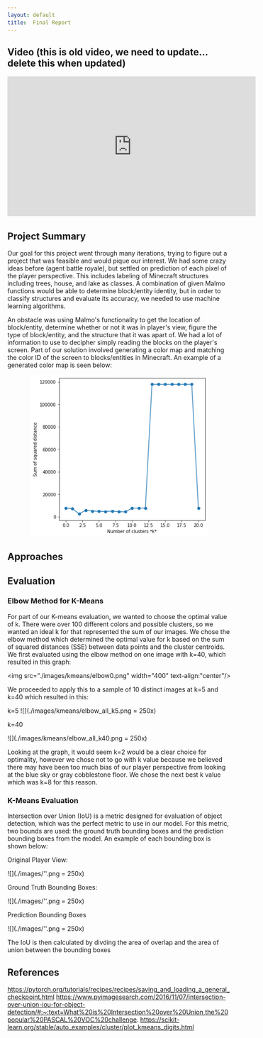 ```yaml
---
layout: default
title:  Final Report
---
```


## Video (this is old video, we need to update... delete this when updated)

<iframe width="560" height="315" src="https://www.youtube.com/embed/brrMn67sN6M" frameborder="0" allow="accelerometer; autoplay; encrypted-media; gyroscope; picture-in-picture" allowfullscreen></iframe>


## Project Summary



Our goal for this project went through many iterations, trying to figure out a project that was feasible and would pique our interest. We had some crazy ideas before (agent battle royale), but settled on prediction of each pixel of the player perspective. This includes labeling of Minecraft structures including trees, house, and lake as classes. A combination of given Malmo functions would be able to determine block/entity identity, but in order to classify structures and evaluate its accuracy, we needed to use machine learning algorithms.

An obstacle was using Malmo's functionality to get the location of block/entity, determine whether or not it was in player's view, figure the type of block/entity, and the structure that it was apart of. We had a lot of information to use to decipher simply reading the blocks on the player's screen. Part of our solution involved generating a color map and matching the color ID of the screen to blocks/entities in Minecraft. An example of a generated color map is seen below:


<div style="text-align:center"><img src="./images/kmeans/elbow0.png" width="400"/> </div>



## Approaches



## Evaluation

### Elbow Method for K-Means

For part of our K-means evaluation, we wanted to choose the optimal value of k. There were over 100 different colors and possible clusters, so we wanted an ideal k for that represented the sum of our images. We chose the elbow method which determined the optimal value for k based on the sum of squared distances (SSE) between data points and the cluster centroids. We first evaluated using the elbow method on one image with k=40, which resulted in this graph:

<img src="./images/kmeans/elbow0.png" width="400" text-align:"center"/>


We proceeded to apply this to a sample of 10 distinct images at k=5 and k=40 which resulted in this:


k=5
![](./images/kmeans/elbow_all_k5.png = 250x)


k=40

![](./images/kmeans/elbow_all_k40.png = 250x)


Looking at the graph, it would seem k=2 would be a clear choice for optimality, however we chose not to go with k value because we believed there may have been too much bias of our player perspective from looking at the blue sky or gray cobblestone floor. We chose the next best k value which was k=8 for this reason.


### K-Means Evaluation









Intersection over Union (IoU) is a metric designed for evaluation of object detection, which was the perfect metric to use in our model. For this metric, two bounds are used: the ground truth bounding boxes and the prediction bounding boxes from the model. An example of each bounding box is shown below:


Original Player View:

![](./images/''.png = 250x)


Ground Truth Bounding Boxes:

![](./images/''.png = 250x)


Prediction Bounding Boxes

![](./images/''.png = 250x)

The IoU is then calculated by divding the area of overlap and the area of union between the bounding boxes

## References

https://pytorch.org/tutorials/recipes/recipes/saving_and_loading_a_general_checkpoint.html
https://www.pyimagesearch.com/2016/11/07/intersection-over-union-iou-for-object-detection/#:~:text=What%20is%20Intersection%20over%20Union,the%20popular%20PASCAL%20VOC%20challenge.
https://scikit-learn.org/stable/auto_examples/cluster/plot_kmeans_digits.html
